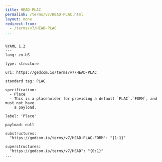 ```yaml
---
title: HEAD-PLAC
permalink: /terms/v7/HEAD-PLAC.html
layout: none
redirect-from:
  - /terms/v7/HEAD-PLAC
...
```


```

%YAML 1.2
---
lang: en-US

type: structure

uri: https://gedcom.io/terms/v7/HEAD-PLAC

standard tag: PLAC

specification:
  - Place
  - This is a placeholder for providing a default `PLAC`.`FORM`, and must not have
    a payload.

label: 'Place'

payload: null

substructures:
  "https://gedcom.io/terms/v7/HEAD-PLAC-FORM": "{1:1}"

superstructures:
  "https://gedcom.io/terms/v7/HEAD": "{0:1}"
...

```

